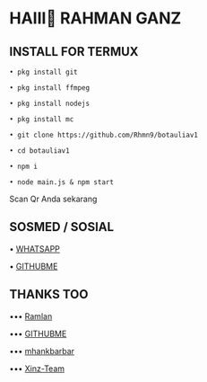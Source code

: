 # HAIII👋 RAHMAN GANZ




## INSTALL FOR TERMUX
```
• pkg install git

• pkg install ffmpeg

• pkg install nodejs

• pkg install mc

• git clone https://github.com/Rhmn9/botauliav1

• cd botauliav1

• npm i

• node main.js & npm start
```
Scan Qr Anda sekarang


## SOSMED / SOSIAL

• <a href="https://wa.me/6285821676621">WHATSAPP</a>

• <a href="https://github.com/Rhmn9">GITHUBME</a>




## THANKS TOO


••• <a href="https://github.com/Ramlan404/xinzbot">Ramlan</a>


••• <a href="https://github.com/Rhmn9/botauliav1">GITHUBME</a>


••• <a href="https://github.com/Mhankbarbar">mhankbarbar</a>


••• <a href="https://github.com/Xinz-Team/xinzbot">Xinz-Team</a>

